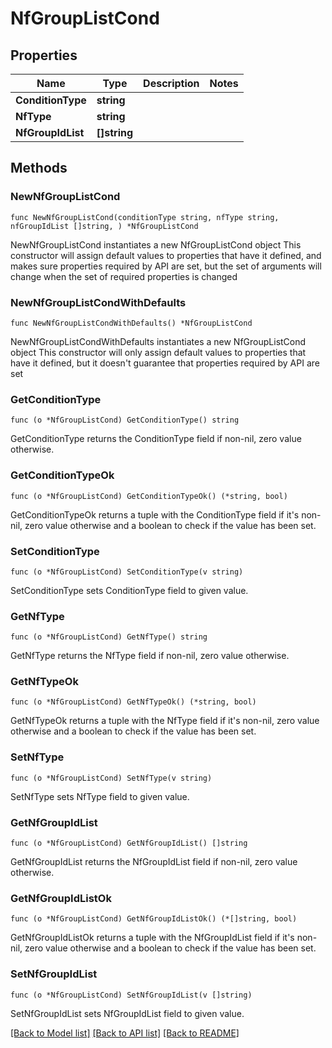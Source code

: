 # NfGroupListCond

## Properties

Name | Type | Description | Notes
------------ | ------------- | ------------- | -------------
**ConditionType** | **string** |  | 
**NfType** | **string** |  | 
**NfGroupIdList** | **[]string** |  | 

## Methods

### NewNfGroupListCond

`func NewNfGroupListCond(conditionType string, nfType string, nfGroupIdList []string, ) *NfGroupListCond`

NewNfGroupListCond instantiates a new NfGroupListCond object
This constructor will assign default values to properties that have it defined,
and makes sure properties required by API are set, but the set of arguments
will change when the set of required properties is changed

### NewNfGroupListCondWithDefaults

`func NewNfGroupListCondWithDefaults() *NfGroupListCond`

NewNfGroupListCondWithDefaults instantiates a new NfGroupListCond object
This constructor will only assign default values to properties that have it defined,
but it doesn't guarantee that properties required by API are set

### GetConditionType

`func (o *NfGroupListCond) GetConditionType() string`

GetConditionType returns the ConditionType field if non-nil, zero value otherwise.

### GetConditionTypeOk

`func (o *NfGroupListCond) GetConditionTypeOk() (*string, bool)`

GetConditionTypeOk returns a tuple with the ConditionType field if it's non-nil, zero value otherwise
and a boolean to check if the value has been set.

### SetConditionType

`func (o *NfGroupListCond) SetConditionType(v string)`

SetConditionType sets ConditionType field to given value.


### GetNfType

`func (o *NfGroupListCond) GetNfType() string`

GetNfType returns the NfType field if non-nil, zero value otherwise.

### GetNfTypeOk

`func (o *NfGroupListCond) GetNfTypeOk() (*string, bool)`

GetNfTypeOk returns a tuple with the NfType field if it's non-nil, zero value otherwise
and a boolean to check if the value has been set.

### SetNfType

`func (o *NfGroupListCond) SetNfType(v string)`

SetNfType sets NfType field to given value.


### GetNfGroupIdList

`func (o *NfGroupListCond) GetNfGroupIdList() []string`

GetNfGroupIdList returns the NfGroupIdList field if non-nil, zero value otherwise.

### GetNfGroupIdListOk

`func (o *NfGroupListCond) GetNfGroupIdListOk() (*[]string, bool)`

GetNfGroupIdListOk returns a tuple with the NfGroupIdList field if it's non-nil, zero value otherwise
and a boolean to check if the value has been set.

### SetNfGroupIdList

`func (o *NfGroupListCond) SetNfGroupIdList(v []string)`

SetNfGroupIdList sets NfGroupIdList field to given value.



[[Back to Model list]](../README.md#documentation-for-models) [[Back to API list]](../README.md#documentation-for-api-endpoints) [[Back to README]](../README.md)


